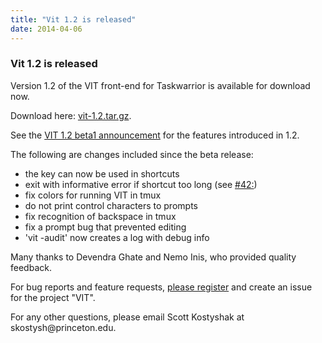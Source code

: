 ```yaml
---
title: "Vit 1.2 is released"
date: 2014-04-06
---
```


### Vit 1.2 is released 

Version 1.2 of the VIT front-end for Taskwarrior is available for download now.

Download here: [vit-1.2.tar.gz](/download/vit-1.2.tar.gz).

See the [VIT 1.2 beta1 announcement](/news/news.20140220) for the features introduced in 1.2.

The following are changes included since the beta release:

- the key can now be used in shortcuts
- exit with informative error if shortcut too long (see [#42:](https://github.com/scottkosty/vit/issues/42))
- fix colors for running VIT in tmux
- do not print control characters to prompts
- fix recognition of backspace in tmux
- fix a prompt bug that prevented editing
- \'vit -audit\' now creates a log with debug info

Many thanks to Devendra Ghate and Nemo Inis, who provided quality feedback.

For bug reports and feature requests, [please register](https://github.com/GothenburgBitFactory/taskwarrior/issues) and create an issue for the project \"VIT\".

For any other questions, please email Scott Kostyshak at skostysh\@princeton.edu.
